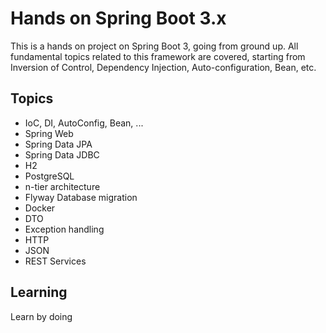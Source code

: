 # Hands on Spring Boot 3.x

This is a hands on project on Spring Boot 3, going from ground up. All fundamental topics related to this framework are covered, starting from Inversion of Control, Dependency Injection, Auto-configuration, Bean, etc.

## Topics

* IoC, DI, AutoConfig, Bean, ...
* Spring Web
* Spring Data JPA
* Spring Data JDBC
* H2
* PostgreSQL
* n-tier architecture
* Flyway Database migration
* Docker
* DTO
* Exception handling
* HTTP
* JSON
* REST Services

## Learning

Learn by doing